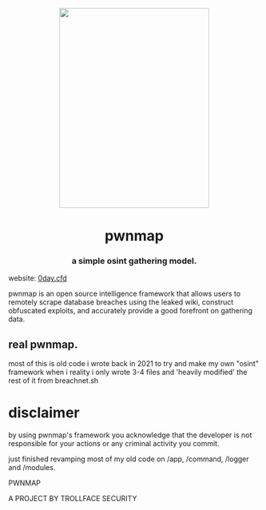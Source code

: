 <p align="center">
<img src="https://cdn.discordapp.com/attachments/966952435908227122/978596549435199488/Untitled3.png" height=400 width=300>
  </p>

<p align="center">
<h1 align="center"> pwnmap </h1>
<h3 align="center"> a simple osint gathering model. </h3>
  </p>
  
website: [0day.cfd](https://0day.cfd)


pwnmap is an open source intelligence framework that allows users to remotely scrape database breaches using the leaked wiki, construct obfuscated exploits,
and accurately provide a good forefront on gathering data.

## real pwnmap.
most of this is old code i wrote back in 2021 to try and make my own "osint" framework when i reality i only wrote 3-4 files and 'heavily modified' the rest of it from breachnet.sh


# disclaimer
by using pwnmap's framework you acknowledge that the developer is not responsible for your actions or any criminal activity you commit.

just finished revamping most of my old code on /app, /command, /logger and /modules.



PWNMAP 

A PROJECT BY TROLLFACE SECURITY

